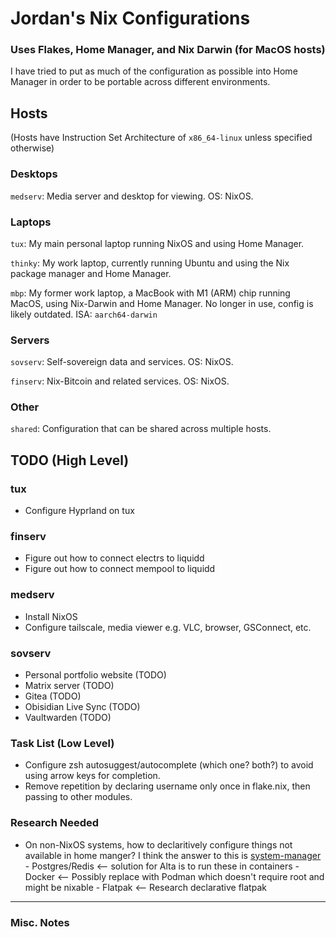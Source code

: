 # Jordan's Nix Configurations

### Uses Flakes, Home Manager, and Nix Darwin (for MacOS hosts)

I have tried to put as much of the configuration as possible into Home Manager in order to be portable across different environments.

## Hosts

(Hosts have Instruction Set Architecture of `x86_64-linux` unless specified otherwise)

### Desktops

`medserv`: Media server and desktop for viewing. OS: NixOS.

### Laptops

`tux`: My main personal laptop running NixOS and using Home Manager.

`thinky`: My work laptop, currently running Ubuntu and using the Nix package manager and Home Manager.

`mbp`: My former work laptop, a MacBook with M1 (ARM) chip running MacOS, using Nix-Darwin and Home Manager. No longer in use, config is likely outdated. ISA: `aarch64-darwin`

### Servers

`sovserv`: Self-sovereign data and services. OS: NixOS.

`finserv`: Nix-Bitcoin and related services. OS: NixOS.

### Other

`shared`: Configuration that can be shared across multiple hosts.

## TODO (High Level)

### tux

- Configure Hyprland on tux

### finserv

- Figure out how to connect electrs to liquidd
- Figure out how to connect mempool to liquidd

### medserv

- Install NixOS
- Configure tailscale, media viewer e.g. VLC, browser, GSConnect, etc.

### sovserv

- Personal portfolio website (TODO)
- Matrix server (TODO)
- Gitea (TODO)
- Obisidian Live Sync (TODO)
- Vaultwarden (TODO)

### Task List (Low Level)

- Configure zsh autosuggest/autocomplete (which one? both?) to avoid using arrow keys for completion.
- Remove repetition by declaring username only once in flake.nix, then passing to other modules.

### Research Needed

- On non-NixOS systems, how to declaritively configure things not available in home manger?
  I think the answer to this is [system-manager](https://github.com/numtide/system-manager) - Postgres/Redis <-- solution for Alta is to run these in containers - Docker <-- Possibly replace with Podman which doesn't require root and might be nixable - Flatpak <-- Research declarative flatpak

---

### Misc. Notes
